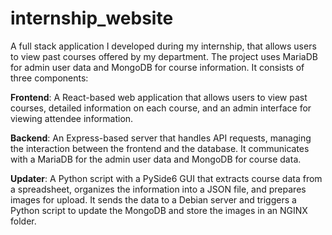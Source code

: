 # internship_website
A full stack application I developed during my internship, that allows users to view past courses offered by my department. The project uses MariaDB for admin user data and MongoDB for course information. It consists of three components:

****Frontend****: A React-based web application that allows users to view past courses, detailed information on each course, and an admin interface for viewing attendee information.

****Backend****: An Express-based server that handles API requests, managing the interaction between the frontend and the database. It communicates with a MariaDB for the admin user data and MongoDB for course data.

****Updater****: A Python script with a PySide6 GUI that extracts course data from a spreadsheet, organizes the information into a JSON file, and prepares images for upload. It sends the data to a Debian server and triggers a Python script to update the MongoDB and store the images in an NGINX folder.

